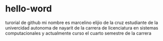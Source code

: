 # hello-word
turorial de github
mi nombre es marcelino elijio de la cruz 
estudiante de la univercidad autonoma de nayarit de la carrera de licenciatura en sistemas computacionales
y actualmente curso el cuarto semestre de la carrera
